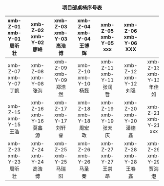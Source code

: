### <center> 项目部桌椅序号表 </center>
xmb-Z-01<br>xmb-Y-01<br>周昕壮 | |xmb-Z-02<br>xmb-Y-02<br>廖峰 | |xmb-Z-03<br>xmb-Y-03<br>高浩博 | |xmb-Z-04<br>xmb-Y-04<br>王博辉 | |xmb-Z-05<br>xmb-Y-05<br>xxx | |xmb-Z-06<br>xmb-Y-06<br>XXX | ||||
:-: | :-: | :-: | :-: | :-: | :-: | :-: | :-: | :-: | :-: | :-: | :-: | :-: | :-: | :-: | 
xmb-Z-07<br>xmb-Y-07<br> 丁凯| |xmb-Z-08<br>xmb-Y-08<br> 张海| |xmb-Z-09<br>xmb-Y-09<br> 郑浩然| |xmb-Z-10<br>xmb-Y-10<br> 杨磊| |xmb-Z-11<br>xmb-Y-11<br> 张润哲| |xmb-Z-12<br>xmb-Y-12<br> 刘强| |xmb-Z-13<br>xmb-Y-13<br> 年佳如| | xmb-Z-14<br>xmb-Y-14<br> 张明媛| |
xmb-Z-15<br>xmb-Y-15<br> 王浩| |xmb-Z-16<br>xmb-Y-16<br> 莫鑫源| |xmb-Z-17<br>xmb-Y-17<br> 刘轩睿| |xmb-Z-18<br>xmb-Y-18<br> 周宏政| |xmb-Z-19<br>xmb-Y-19<br> 张天庆| |xmb-Z-20<br>xmb-Y-20<br> 潘德鑫| |xmb-Z-21<br>xmb-Y-21<br> xxx| |xmb-Z-22<br>xmb-Y-22<br> xxx| |
xmb-Z-23<br>xmb-Y-23<br> 周昕壮| |xmb-Z-24<br>xmb-Y-24<br> 高浩博| |xmb-Z-25<br>xmb-Y-25<br> 马瑞阳| |xmb-Z-26<br>xmb-Y-26<br> 马圣秦| |xmb-Z-27<br>xmb-Y-27<br> 王崇昂| |xmb-Z-28<br>xmb-Y-28<br> 王春鑫| |xmb-Z-29<br>xmb-Y-29<br> 贾海港| |xmb-Z-30<br>xmb-Y-30<br> 王芷峰| |
